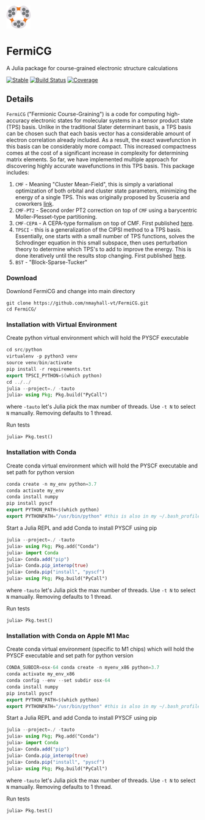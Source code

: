 <div align="left">
  <img src="docs/src/logo1.png" height="60px"/>
</div>

# FermiCG
A Julia package for course-grained electronic structure calculations

[![Stable](https://img.shields.io/badge/docs-stable-blue.svg)](https://nmayhall-vt.github.io/FermiCG/)
[![Build Status](https://github.com/nmayhall-vt/FermiCG/workflows/CI/badge.svg)](https://github.com/nmayhall-vt/FermiCG/actions)
[![Coverage](https://codecov.io/gh/nmayhall-vt/FermiCG/branch/master/graph/badge.svg)](https://codecov.io/gh/nmayhall-vt/FermiCG)

## Details
`FermiCG` ("Fermionic Course-Graining") is a code for computing high-accuracy electronic states for molecular systems in a tensor product state (TPS) basis. Unlike in the traditional Slater determinant basis, a TPS basis can be chosen such that each basis vector has a considerable amount of electron correlation already included. As a result, the exact wavefunction in this basis can be considerably more compact. This increased compactness comes at the cost of a significant increase in complexity for determining matrix elements. So far, we have implemented multiple approach for discovering highly accurate wavefunctions in this TPS basis. This package includes:
1. `CMF` - Meaning "Cluster Mean-Field", this is simply a variational optimization of both orbital and cluster state parameters, minimizing the energy of a single TPS. This was originally proposed by Scuseria and coworkers [link](https://journals.aps.org/prb/abstract/10.1103/PhysRevB.92.085101).
1. `CMF-PT2` - Second order PT2 correction on top of `CMF` using a barycentric Moller-Plesset-type partitioning.
1. `CMF-CEPA` - A CEPA-type formalism on top of CMF. First published [here](https://arxiv.org/abs/2206.02333).
1. `TPSCI` - this is a generalization of the CIPSI method to a TPS basis. Essentially, one starts with a small number of TPS functions, solves the Schrodinger equation in this small subspace, then uses perturbation theory to determine which TPS's to add to improve the energy. This is done iteratively until the results stop changing. First published [here](https://pubs.acs.org/doi/10.1021/acs.jctc.0c00141).
1. `BST` - "Block-Sparse-Tucker"

### Download
Downlond FermiCG and change into main directory

```
git clone https://github.com/nmayhall-vt/FermiCG.git
cd FermiCG/
```

### Installation with Virtual Environment
Create python virtual environment which will hold the PYSCF executable

```julia
cd src/python
virtualenv -p python3 venv
source venv/bin/activate
pip install -r requirements.txt
export TPSCI_PYTHON=$(which python)
cd ../../
julia --project=./ -tauto
julia> using Pkg; Pkg.build("PyCall")
```
where `-tauto` let's Julia pick the max number of threads. Use `-t N` to select `N` manually. Removing defaults to 1 thread.

Run tests

```
julia> Pkg.test()
```

### Installation with Conda
Create conda virtual environment which will hold the PYSCF executable and set path for python version

```julia
conda create -n my_env python=3.7 
conda activate my_env
conda install numpy
pip install pyscf
export PYTHON_PATH=$(which python)
export PYTHONPATH="/usr/bin/python" #this is also in my ~/.bash_profile
```

Start a Julia REPL and add Conda to install PYSCF using pip

```julia
julia --project=./ -tauto 
julia> using Pkg; Pkg.add("Conda")
julia> import Conda
julia> Conda.add("pip")
julia> Conda.pip_interop(true)
julia> Conda.pip("install", "pyscf")
julia> using Pkg; Pkg.build("PyCall")
```
where `-tauto` let's Julia pick the max number of threads. Use `-t N` to select `N` manually. Removing defaults to 1 thread. 

Run tests
        
```
julia> Pkg.test()
```

### Installation with Conda on Apple M1 Mac
Create conda virtual environment (specific to M1 chips) which will hold the PYSCF executable and set path for python version

```julia
CONDA_SUBDIR=osx-64 conda create -n myenv_x86 python=3.7
conda activate my_env_x86
conda config --env --set subdir osx-64
conda install numpy
pip install pyscf
export PYTHON_PATH=$(which python)
export PYTHONPATH="/usr/bin/python" #this is also in my ~/.bash_profile
```

Start a Julia REPL and add Conda to install PYSCF using pip

```julia
julia --project=./ -tauto 
julia> using Pkg; Pkg.add("Conda")
julia> import Conda
julia> Conda.add("pip")
julia> Conda.pip_interop(true)
julia> Conda.pip("install", "pyscf")
julia> using Pkg; Pkg.build("PyCall")
```
where `-tauto` let's Julia pick the max number of threads. Use `-t N` to select `N` manually. Removing defaults to 1 thread. 

Run tests
	
```
julia> Pkg.test()
```



